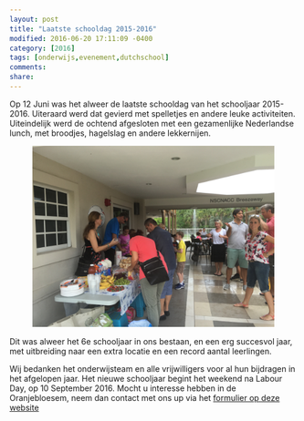 ```yaml
---
layout: post
title: "Laatste schooldag 2015-2016"
modified: 2016-06-20 17:11:09 -0400
category: [2016]
tags: [onderwijs,evenement,dutchschool]
comments: 
share: 
---
```


Op 12 Juni was het alweer de laatste schooldag van het schooljaar 2015-2016. Uiteraard werd dat gevierd met spelletjes en andere leuke activiteiten. Uiteindelijk werd de ochtend afgesloten met een gezamenlijke Nederlandse lunch, met broodjes, hagelslag en andere lekkernijen.
<figure>
   <img src="/images/laatste_schooldag2016.jpg">
</figure>

Dit was alweer het  6e schooljaar in ons bestaan, en een erg succesvol jaar, met uitbreiding naar een extra locatie en een record aantal leerlingen.

Wij bedanken het onderwijsteam en alle vrijwilligers voor al hun bijdragen in het afgelopen jaar. Het nieuwe schooljaar begint het weekend na Labour Day, op 10 September 2016. Mocht u interesse hebben in de Oranjebloesem, neem dan contact met ons up via het [formulier op deze website](/aanmelden)

